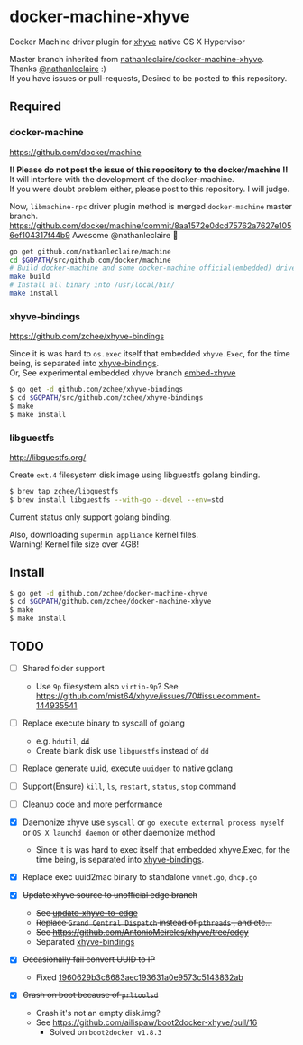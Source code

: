 docker-machine-xhyve
===

Docker Machine driver plugin for [xhyve](https://github.com/mist64/xhyve) native OS X Hypervisor

Master branch inherited from [nathanleclaire/docker-machine-xhyve](https://github.com/nathanleclaire/docker-machine-xhyve). Thanks [@nathanleclaire](https://github.com/nathanleclaire) :)  
If you have issues or pull-requests, Desired to be posted to this repository.


## Required

### docker-machine
https://github.com/docker/machine

**!! Please do not post the issue of this repository to the docker/machine !!**  
It will interfere with the development of the docker-machine.  
If you were doubt problem either, please post to this repository. I will judge.

Now, `libmachine-rpc` driver plugin method is merged `docker-machine` master branch.  
https://github.com/docker/machine/commit/8aa1572e0dcd75762a7627e1056ef104317f44b9
Awesome @nathanleclaire :tada:

```bash
go get github.com/nathanleclaire/machine
cd $GOPATH/src/github.com/docker/machine
# Build docker-machine and some docker-machine official(embedded) driver binary
make build
# Install all binary into /usr/local/bin/
make install
```

### xhyve-bindings
https://github.com/zchee/xhyve-bindings

Since it is was hard to `os.exec` itself that embedded `xhyve.Exec`, for the time being, is separated into [xhyve-bindings](https://github.com/zchee/xhyve-bindings).  
Or, See experimental embedded xhyve branch [embed-xhyve](https://github.com/zchee/docker-machine-xhyve/tree/embed-xhyve)

```bash
$ go get -d github.com/zchee/xhyve-bindings
$ cd $GOPATH/src/github.com/zchee/xhyve-bindings
$ make
$ make install
```

### libguestfs
http://libguestfs.org/

Create `ext.4` filesystem disk image using libguestfs golang binding.

```bash
$ brew tap zchee/libguestfs
$ brew install libguestfs --with-go --devel --env=std
```
Current status only support golang binding.

Also, downloading `supermin appliance` kernel files.  
Warning! Kernel file size over 4GB!


## Install

```bash
$ go get -d github.com/zchee/docker-machine-xhyve
$ cd $GOPATH/github.com/zchee/docker-machine-xhyve
$ make
$ make install
```


## TODO

- [ ] Shared folder support
  - Use `9p` filesystem also `virtio-9p`? See https://github.com/mist64/xhyve/issues/70#issuecomment-144935541

- [ ] Replace execute binary to syscall of golang
    - e.g. `hdutil`, ~~`dd`~~
    - Create blank disk use `libguestfs` instead of `dd`

- [ ] Replace generate uuid, execute `uuidgen` to native golang

- [ ] Support(Ensure) `kill`, `ls`, `restart`, `status`, `stop` command

- [ ] Cleanup code and more performance

- [x] Daemonize xhyve use `syscall` or `go execute external process myself` or `OS X launchd daemon` or other daemonize method
    - Since it is was hard to exec itself that embedded xhyve.Exec, for the time being, is separated into [xhyve-bindings](https://github.com/zchee/xhyve-bindings/tree/daemonize).

- [x] Replace exec uuid2mac binary to standalone `vmnet.go`, `dhcp.go`

- [x] ~~Update xhyve source to unofficial edge branch~~
    - ~~See [update-xhyve-to-edge](https://github.com/zchee/docker-machine-xhyve/tree/update-xhyve-to-edge)~~
    - ~~Replace `Grand Central Dispatch` instead of `pthreads` , and etc...~~
    - ~~See https://github.com/AntonioMeireles/xhyve/tree/edgy~~
    - Separated [xhyve-bindings](https://github.com/zchee/xhyve-bindings/tree/daemonize)

- [x] ~~Occasionally fail convert UUID to IP~~
    - Fixed [1960629b3c8683aec193631a0e9573c5143832ab](https://github.com/zchee/docker-machine-xhyve/commit/1960629b3c8683aec193631a0e9573c5143832ab)

- [x] ~~Crash on boot because of `prltoolsd`~~
    - Crash it's not an empty disk.img?
    - See https://github.com/ailispaw/boot2docker-xhyve/pull/16
      - Solved on `boot2docker v1.8.3`
